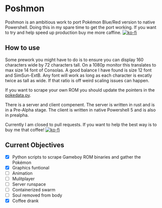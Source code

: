 # Poshmon
Poshmon is an ambitious work to port Pokémon Blue/Red version to native Powershell.
Doing this in my spare time to get the port working. If you want to try and help speed up production buy me more caffine.
[![ko-fi](https://ko-fi.com/img/githubbutton_sm.svg)](https://ko-fi.com/R6R75BZED)
## How to use
Some prework you might have to do is to ensure you can display 160 characters wide by 72 characters tall. On a 1080p monitor this translates to max size 14 font of Consolas. A good balance I have found is size 12 font and SimSun-ExtB. Any font will work as long as each character is excatly twice as tall as wide. If that ratio is off weird scaling issues can happen.

If you want to scrape your own ROM you should update the pointers in the [pokedata.py](https://github.com/super-phreak/poshmon/blob/master/poshmon-tools/pokedata.py).

There is a server and client compenent. The server is written in rust and is in a Pre-Alpha stage. The client is written in native Powershell 5 and is also in prealpha.

Currently I am closed to pull requests. If you want to help the best way is to buy me that coffee!
[![ko-fi](https://ko-fi.com/img/githubbutton_sm.svg)](https://ko-fi.com/R6R75BZED)

## Current Objectives
- [x] Python scripts to scrape Gameboy ROM binaries and gather the Pokémon
- [x] Graphics funtional
- [ ] Animation
- [ ] Mulitplayer
- [ ] Server runspace
- [ ] Containerized swarm
- [ ] Soul removed from body
- [x] Coffee drank
